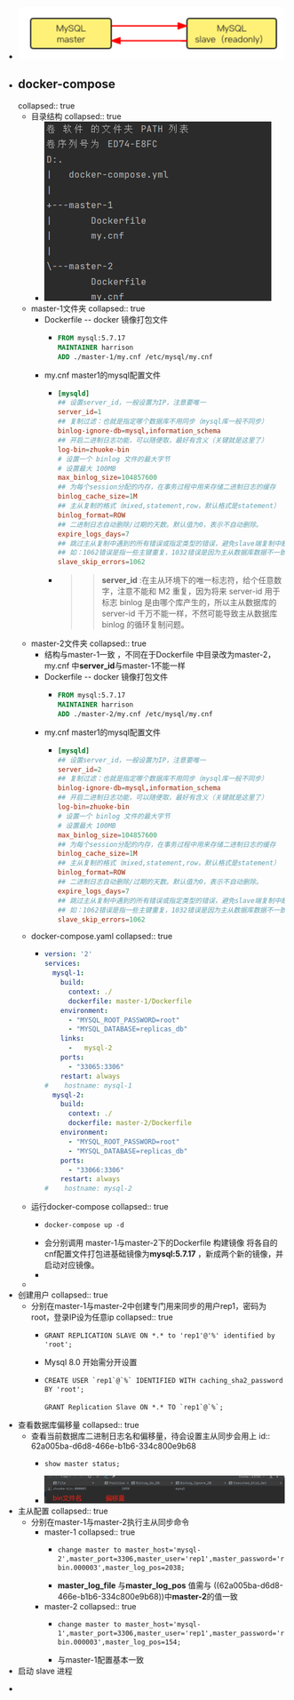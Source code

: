 - ![image.png](../assets/image_1654652170641_0.png)
- ## docker-compose
  collapsed:: true
	- 目录结构
	  collapsed:: true
		- ![image.png](../assets/image_1654652794942_0.png)
	- master-1文件夹
	  collapsed:: true
		- Dockerfile  -- docker 镜像打包文件
			- ```Dockerfile  
			  FROM mysql:5.7.17
			  MAINTAINER harrison
			  ADD ./master-1/my.cnf /etc/mysql/my.cnf
			  ```
		- my.cnf master1的mysql配置文件
			- ```cnf
			  [mysqld]
			  ## 设置server_id，一般设置为IP，注意要唯一
			  server_id=1
			  ## 复制过滤：也就是指定哪个数据库不用同步（mysql库一般不同步）
			  binlog-ignore-db=mysql,information_schema
			  ## 开启二进制日志功能，可以随便取，最好有含义（关键就是这里了）
			  log-bin=zhuoke-bin
			  # 设置一个 binlog 文件的最大字节
			  # 设置最大 100MB
			  max_binlog_size=104857600
			  ## 为每个session分配的内存，在事务过程中用来存储二进制日志的缓存
			  binlog_cache_size=1M
			  ## 主从复制的格式（mixed,statement,row，默认格式是statement）
			  binlog_format=ROW
			  ## 二进制日志自动删除/过期的天数。默认值为0，表示不自动删除。
			  expire_logs_days=7
			  ## 跳过主从复制中遇到的所有错误或指定类型的错误，避免slave端复制中断。
			  ## 如：1062错误是指一些主键重复，1032错误是因为主从数据库数据不一致
			  slave_skip_errors=1062
			  ```
			- >>  **server_id** :在主从环境下的唯一标志符，给个任意数字，注意不能和 M2 重复，因为将来 server-id 用于标志 binlog 是由哪个库产生的，所以主从数据库的 server-id 千万不能一样，不然可能导致主从数据库 binlog 的循环复制问题。
	- master-2文件夹
	  collapsed:: true
		- 结构与master-1一致 ，不同在于Dockerfile  中目录改为master-2，my.cnf 中**server_id**与master-1不能一样
		- Dockerfile  -- docker 镜像打包文件
			- ```Dockerfile  
			  FROM mysql:5.7.17
			  MAINTAINER harrison
			  ADD ./master-2/my.cnf /etc/mysql/my.cnf
			  ```
		- my.cnf master1的mysql配置文件
			- ```cnf
			  [mysqld]
			  ## 设置server_id，一般设置为IP，注意要唯一
			  server_id=2
			  ## 复制过滤：也就是指定哪个数据库不用同步（mysql库一般不同步）
			  binlog-ignore-db=mysql,information_schema
			  ## 开启二进制日志功能，可以随便取，最好有含义（关键就是这里了）
			  log-bin=zhuoke-bin
			  # 设置一个 binlog 文件的最大字节
			  # 设置最大 100MB
			  max_binlog_size=104857600
			  ## 为每个session分配的内存，在事务过程中用来存储二进制日志的缓存
			  binlog_cache_size=1M
			  ## 主从复制的格式（mixed,statement,row，默认格式是statement）
			  binlog_format=ROW
			  ## 二进制日志自动删除/过期的天数。默认值为0，表示不自动删除。
			  expire_logs_days=7
			  ## 跳过主从复制中遇到的所有错误或指定类型的错误，避免slave端复制中断。
			  ## 如：1062错误是指一些主键重复，1032错误是因为主从数据库数据不一致
			  slave_skip_errors=1062
			  ```
	- docker-compose.yaml
	  collapsed:: true
		- ```Yaml
		  version: '2'
		  services:
		    mysql-1:
		      build:
		        context: ./
		        dockerfile: master-1/Dockerfile
		      environment:
		        - "MYSQL_ROOT_PASSWORD=root"
		        - "MYSQL_DATABASE=replicas_db"
		      links:
		        -   mysql-2
		      ports:
		        - "33065:3306"
		      restart: always
		  #    hostname: mysql-1
		    mysql-2:
		      build:
		        context: ./
		        dockerfile: master-2/Dockerfile
		      environment:
		        - "MYSQL_ROOT_PASSWORD=root"
		        - "MYSQL_DATABASE=replicas_db"
		      ports:
		        - "33066:3306"
		      restart: always
		  #    hostname: mysql-2
		  ```
	- 运行docker-compose
	  collapsed:: true
		- ```xshell
		  docker-compose up -d
		  ```
		- 会分别调用 master-1与master-2下的Dockerfile 构建镜像 将各自的 cnf配置文件打包进基础镜像为**mysql:5.7.17** ，新成两个新的镜像，并启动对应镜像。
		-
	-
- 创建用户
  collapsed:: true
	- 分别在master-1与master-2中创建专门用来同步的用户rep1，密码为 root，登录IP设为任意ip
	  collapsed:: true
		- ```shell
		  GRANT REPLICATION SLAVE ON *.* to 'rep1'@'%' identified by 'root';
		  ```
		- Mysql 8.0 开始需分开设置
		- ```shell
		  CREATE USER `rep1`@`%` IDENTIFIED WITH caching_sha2_password BY 'root';
		  
		  GRANT Replication Slave ON *.* TO `rep1`@`%`;
		  ```
- 查看数据库偏移量
  collapsed:: true
	- 查看当前数据库二进制日志名和偏移量，待会设置主从同步会用上
	  id:: 62a005ba-d6d8-466e-b1b6-334c800e9b68
		- ```shell
		  show master status;
		  ```
		- ![image.png](../assets/image_1654654522766_0.png)
- 主从配置
  collapsed:: true
	- 分别在master-1与master-2执行主从同步命令
		- master-1
		  collapsed:: true
			- ```shell
			  change master to master_host='mysql-2',master_port=3306,master_user='rep1',master_password='root',master_log_file='zhuoke-bin.000003',master_log_pos=2038;
			  ```
			- **master_log_file** 与**master_log_pos** 值需与 ((62a005ba-d6d8-466e-b1b6-334c800e9b68))中**master-2**的值一致
		- master-2
		  collapsed:: true
			- ```shell
			  change master to master_host='mysql-1',master_port=3306,master_user='rep1',master_password='root',master_log_file='zhuoke-bin.000003',master_log_pos=154;
			  ```
			- 与master-1配置基本一致
- 启动 slave 进程
- ```shell
  
  ```